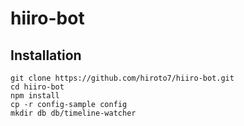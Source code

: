 # hiiro-bot

## Installation

```
git clone https://github.com/hiroto7/hiiro-bot.git
cd hiiro-bot
npm install
cp -r config-sample config
mkdir db db/timeline-watcher
```
